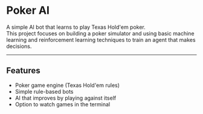 # Poker AI

A simple AI bot that learns to play Texas Hold'em poker.  
This project focuses on building a poker simulator and using basic machine learning and reinforcement learning techniques to train an agent that makes decisions.

---

## Features
- Poker game engine (Texas Hold'em rules)
- Simple rule-based bots
- AI that improves by playing against itself
- Option to watch games in the terminal
